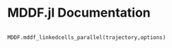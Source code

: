 # MDDF.jl Documentation

```@contents
```

```@docs
MDDF.mddf_linkedcells_parallel(trajectory,options)
```

```@index
```

